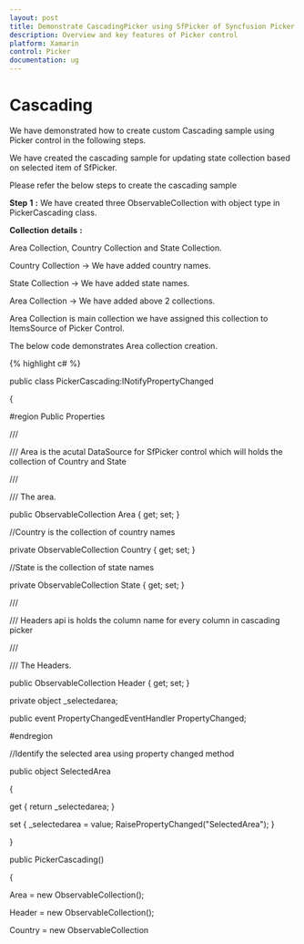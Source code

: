 ```yaml
---
layout: post
title: Demonstrate CascadingPicker using SfPicker of Syncfusion Picker control for Xamarin.Forms
description: Overview and key features of Picker control
platform: Xamarin
control: Picker
documentation: ug
---
```



# Cascading

We have demonstrated how to create custom Cascading sample using Picker control in the following steps.

We have created the cascading sample for updating state collection based on selected item of SfPicker.

Please refer the below steps to create the cascading sample 

**Step** **1** **:** We have created three ObservableCollection with object type in PickerCascading class. 

**Collection** **details** **:** 

Area Collection, Country Collection and State Collection.

Country Collection -> We have added country names.

State Collection -> We have added state names.

Area Collection -> We have added above  2 collections.

Area Collection is main collection we have assigned this collection to ItemsSource of Picker Control.

The below code demonstrates Area collection creation.

{% highlight c# %}


public class PickerCascading:INotifyPropertyChanged

{

#region Public Properties

/// <summary>

/// Area is the acutal DataSource for SfPicker control which will holds the collection of Country and State

/// </summary>

/// <value>The area.</value>

public ObservableCollection<object> Area { get; set; }

//Country is the collection of country names

private ObservableCollection<object> Country { get; set; }

//State is the collection of state names

private ObservableCollection<object> State { get; set; }

/// <summary>

/// Headers api is holds the column name for every column in cascading picker

/// </summary>

/// <value>The Headers.</value>

public ObservableCollection<string> Header { get; set; }

private object _selectedarea;

public event PropertyChangedEventHandler PropertyChanged;

#endregion

//Identify the selected area using property changed method

public object SelectedArea

{

get { return _selectedarea; }

set { _selectedarea = value; RaisePropertyChanged("SelectedArea"); }

}

public PickerCascading()

{

Area = new ObservableCollection<object>();

Header = new ObservableCollection<string>();

Country = new ObservableCollection<object>();

State = new ObservableCollection<object>();

//populate Countries

Country.Add("UK");

Country.Add("USA");

Country.Add("India");

Country.Add("UAE");

Country.Add("Germany");

//populate states

State.Add("London");

State.Add("Manchester");

State.Add("Cambridge");

State.Add("Edinburgh");

State.Add("Glasgow");

State.Add("Birmingham");

Area.Add(Country);

Area.Add(State);

SelectedArea = new ObservableCollection<object>() { "UK", "London" };

}

//Hooked when changes occured 

public void RaisePropertyChanged(string name)

{

if (PropertyChanged != null)

PropertyChanged(this, new PropertyChangedEventArgs(name));

}

}

{% endhighlight %}

**Step** **2** **:** We have updated the state collection  based on selected item of country name using Selection changed event of SfPicker control.

{% highlight c# %}

private void picker_SelectionChanged(object sender, Syncfusion.SfPicker.XForms.SelectionChangedEventArgs e)

{

if(picker.ItemsSource!=null && CurrentItem != (e.NewValue as IList)[0].ToString())

{

//Updated the second column collection based on first column selected value.

(picker.ItemsSource as ObservableCollection<object>).RemoveAt(1);

(picker.ItemsSource as ObservableCollection<object>).Add(GetCountry((e.NewValue as IList)[0].ToString()));

}

}

{% endhighlight %}

**Step** **3** **:** We have defined column headers as  “Country” and  “State” using ColumnHeaderText property of SfPicker control. The below code demonstrates how to define header for each column of SfPicker control.

{% highlight c# %}

public class PickerCascading:INotifyPropertyChanged

{           

/// <summary>

/// Headers api is holds the column name for every column in cascading picker

/// </summary>

/// <value>The Headers.</value>

public ObservableCollection<string> Header { get; set; }

public PickerCascading()

{

Header = new ObservableCollection<string>();

Header.Add("Country");

Header.Add("State");

}

}

{% endhighlight %}

**Step** **4** **:** We have added the cascading picker control in main XAML page. Please refer the below code snippets.

{% tabs %}
{% highlight xaml %}
<ContentPage

x:Class="CascadingPicker.MainPage"

xmlns="http://xamarin.com/schemas/2014/forms"

xmlns:x="http://schemas.microsoft.com/winfx/2009/xaml"

xmlns:local="clr-namespace:CascadingPicker"

xmlns:syncfusion="clr-namespace:Syncfusion.SfPicker.XForms;assembly=Syncfusion.SfPicker.XForms">

<ContentPage.BindingContext>

<local:PickerCascading />

</ContentPage.BindingContext>

<ContentPage.Content>

<Grid HorizontalOptions="Center" VerticalOptions="Center">

<StackLayout>

<Button

Clicked="Button_Clicked"

HeightRequest="40"

Text="Open Picker"

WidthRequest="200" />

</StackLayout>

<syncfusion:SfPicker

x:Name="picker"

ColumnHeaderText="{Binding Header}"

HeaderText="Select your Area"

HeightRequest="350"

ItemsSource="{Binding Area}"

PickerHeight="250"

PickerMode="Dialog"

PickerWidth="280"

SelectedItem="{Binding SelectedArea}"

SelectionChanged="picker_SelectionChanged"

ShowColumnHeader="True"

WidthRequest="300" />

</Grid>

</ContentPage.Content>

</ContentPage>



{% endhighlight %}


{% highlight c# %}
public partial class MainPage : ContentPage

{

string CurrentItem;

public MainPage()

{

InitializeComponent();

}

private void Button_Clicked(object sender, EventArgs e)

{

picker.IsOpen = true;

}

}

{% endhighlight %}
{% endtabs %}

Screen shot for the above codes.

![](images/cascading_img1.jpeg)


We have attached Cascading sample for reference. Please download the sample from the following link.

Sample link: [CascadingSample](http://www.syncfusion.com/downloads/support/directtrac/general/ze/CascadingPicker-212266727)

